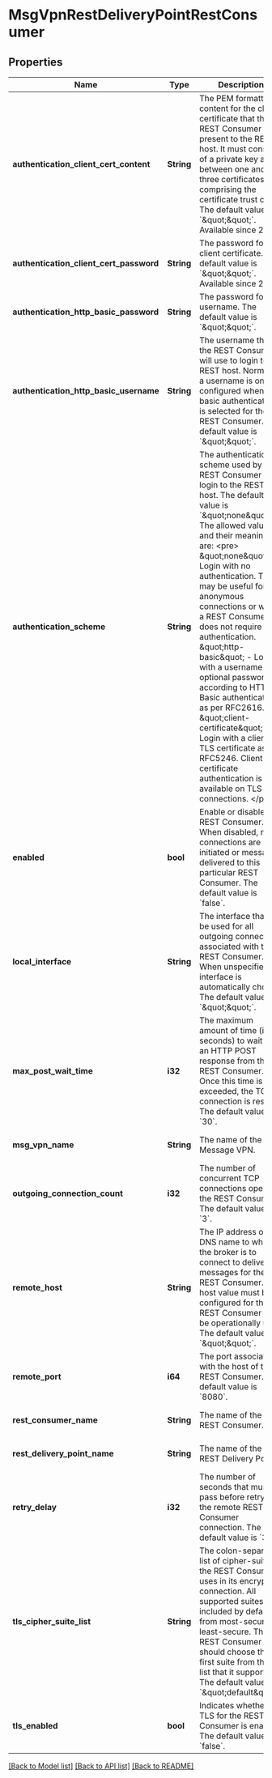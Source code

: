 # MsgVpnRestDeliveryPointRestConsumer

## Properties
Name | Type | Description | Notes
------------ | ------------- | ------------- | -------------
**authentication_client_cert_content** | **String** | The PEM formatted content for the client certificate that the REST Consumer will present to the REST host. It must consist of a private key and between one and three certificates comprising the certificate trust chain. The default value is &#x60;\&quot;\&quot;&#x60;. Available since 2.9. | [optional] [default to null]
**authentication_client_cert_password** | **String** | The password for the client certificate. The default value is &#x60;\&quot;\&quot;&#x60;. Available since 2.9. | [optional] [default to null]
**authentication_http_basic_password** | **String** | The password for the username. The default value is &#x60;\&quot;\&quot;&#x60;. | [optional] [default to null]
**authentication_http_basic_username** | **String** | The username that the REST Consumer will use to login to the REST host. Normally a username is only configured when basic authentication is selected for the REST Consumer. The default value is &#x60;\&quot;\&quot;&#x60;. | [optional] [default to null]
**authentication_scheme** | **String** | The authentication scheme used by the REST Consumer to login to the REST host. The default value is &#x60;\&quot;none\&quot;&#x60;. The allowed values and their meaning are:  &lt;pre&gt; \&quot;none\&quot; - Login with no authentication. This may be useful for anonymous connections or when a REST Consumer does not require authentication. \&quot;http-basic\&quot; - Login with a username and optional password according to HTTP Basic authentication as per RFC2616. \&quot;client-certificate\&quot; - Login with a client TLS certificate as per RFC5246. Client certificate authentication is only available on TLS connections. &lt;/pre&gt;  | [optional] [default to null]
**enabled** | **bool** | Enable or disable the REST Consumer. When disabled, no connections are initiated or messages delivered to this particular REST Consumer. The default value is &#x60;false&#x60;. | [optional] [default to null]
**local_interface** | **String** | The interface that will be used for all outgoing connections associated with the REST Consumer. When unspecified, an interface is automatically chosen. The default value is &#x60;\&quot;\&quot;&#x60;. | [optional] [default to null]
**max_post_wait_time** | **i32** | The maximum amount of time (in seconds) to wait for an HTTP POST response from the REST Consumer. Once this time is exceeded, the TCP connection is reset. The default value is &#x60;30&#x60;. | [optional] [default to null]
**msg_vpn_name** | **String** | The name of the Message VPN. | [optional] [default to null]
**outgoing_connection_count** | **i32** | The number of concurrent TCP connections open to the REST Consumer. The default value is &#x60;3&#x60;. | [optional] [default to null]
**remote_host** | **String** | The IP address or DNS name to which the broker is to connect to deliver messages for the REST Consumer. A host value must be configured for the REST Consumer to be operationally up. The default value is &#x60;\&quot;\&quot;&#x60;. | [optional] [default to null]
**remote_port** | **i64** | The port associated with the host of the REST Consumer. The default value is &#x60;8080&#x60;. | [optional] [default to null]
**rest_consumer_name** | **String** | The name of the REST Consumer. | [optional] [default to null]
**rest_delivery_point_name** | **String** | The name of the REST Delivery Point. | [optional] [default to null]
**retry_delay** | **i32** | The number of seconds that must pass before retrying the remote REST Consumer connection. The default value is &#x60;3&#x60;. | [optional] [default to null]
**tls_cipher_suite_list** | **String** | The colon-separated list of cipher-suites the REST Consumer uses in its encrypted connection. All supported suites are included by default, from most-secure to least-secure. The REST Consumer should choose the first suite from this list that it supports. The default value is &#x60;\&quot;default\&quot;&#x60;. | [optional] [default to null]
**tls_enabled** | **bool** | Indicates whether TLS for the REST Consumer is enabled. The default value is &#x60;false&#x60;. | [optional] [default to null]

[[Back to Model list]](../README.md#documentation-for-models) [[Back to API list]](../README.md#documentation-for-api-endpoints) [[Back to README]](../README.md)


